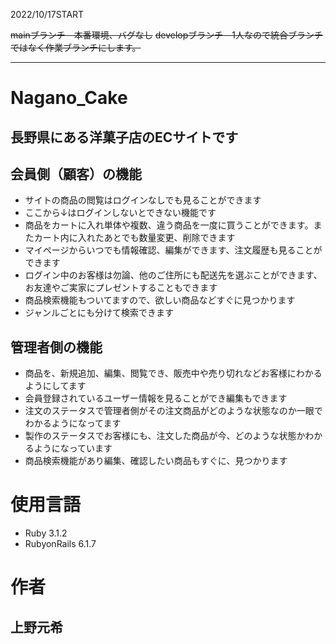 2022/10/17START

~~mainブランチ　本番環境、バグなし~~
~~developブランチ　1人なので統合ブランチではなく作業ブランチにします。~~
***
# Nagano_Cake
## 長野県にある洋菓子店のECサイトです
## 会員側（顧客）の機能
- サイトの商品の閲覧はログインなしでも見ることができます
- ここから↓はログインしないとできない機能です
- 商品をカートに入れ単体や複数、違う商品を一度に買うことができます。またカート内に入れたあとでも数量変更、削除できます
- マイページからいつでも情報確認、編集ができます、注文履歴も見ることができます
- ログイン中のお客様は勿論、他のご住所にも配送先を選ぶことができます、お友達やご実家にプレゼントすることもできます
- 商品検索機能もついてますので、欲しい商品などすぐに見つかります
- ジャンルごとにも分けて検索できます
## 管理者側の機能
- 商品を、新規追加、編集、閲覧でき、販売中や売り切れなどお客様にわかるようにしてます
- 会員登録されているユーザー情報を見ることができ編集もできます
- 注文のステータスで管理者側がその注文商品がどのような状態なのか一眼でわかるようになってます
- 製作のステータスでお客様にも、注文した商品が今、どのような状態かわかるようになっています
- 商品検索機能があり編集、確認したい商品もすぐに、見つかります
# 使用言語
- Ruby 3.1.2
- RubyonRails 6.1.7
# 作者
## 上野元希
